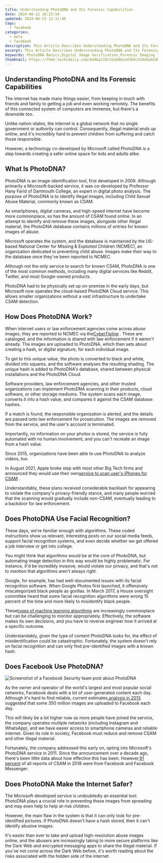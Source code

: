 ```yaml
---
title: Understanding PhotoDNA and Its Forensic Capabilities
date: 2024-06-22 16:23:54
updated: 2024-06-23 12:11:40
tags:
  - facebook
categories:
  - meta
  - facebook
description: This Article Describes Understanding PhotoDNA and Its Forensic Capabilities
excerpt: This Article Describes Understanding PhotoDNA and Its Forensic Capabilities
keywords: PhotoDNA Basics,Digital Image Verification,Forensic Imaging Tools,Malware Image Tracking,Identity Protection Tech,Image Fraud Detection,Photo Match Analysis
thumbnail: https://thmb.techidaily.com/b44ba119c3a3d46ced364c534eba92d8a8e7f5db9a0f3270b71a79e318ccd253.jpg
---
```


## Understanding PhotoDNA and Its Forensic Capabilities

 The internet has made many things easier, from keeping in touch with friends and family to getting a job and even working remotely. The benefits of this connected system of computers are immense, but there's a downside too.

 Unlike nation-states, the internet is a global network that no single government or authority can control. Consequently, illegal material ends up online, and it's incredibly hard to prevent children from suffering and catch those responsible.

 However, a technology co-developed by Microsoft called PhotoDNA is a step towards creating a safer online space for kids and adults alike.

## What Is PhotoDNA?

 PhotoDNA is an image-identification tool, first developed in 2009\. Although primarily a Microsoft-backed service, it was co-developed by Professor Hany Farid of Dartmouth College, an expert in digital photo analysis. The purpose of PhotoDNA is to identify illegal images, including Child Sexual Abuse Material, commonly known as CSAM.

 As smartphones, digital cameras, and high-speed internet have become more commonplace, so has the amount of CSAM found online. In an attempt to identify and remove these images, alongside other illegal material, the PhotoDNA database contains millions of entries for known images of abuse.

 Microsoft operates the system, and the database is maintained by the US-based National Center for Missing & Exploited Children (NCMEC), an organization dedicated to preventing child abuse. Images make their way to the database once they've been reported to NCMEC.

 Although not the only service to search for known CSAM, PhotoDNA is one of the most common methods, including many digital services like Reddit, Twitter, and most Google-owned products.

 PhotoDNA had to be physically set up on-premise in the early days, but Microsoft now operates the cloud-based PhotoDNA Cloud service. This allows smaller organizations without a vast infrastructure to undertake CSAM detection.

## How Does PhotoDNA Work?

 When internet users or law enforcement agencies come across abuse images, they are reported to NCMEC via the[CyberTipline](https://report.cybertip.org/) . These are cataloged, and the information is shared with law enforcement if it weren't already. The images are uploaded to PhotoDNA, which then sets about creating a hash, or digital signature, for each individual image.

 To get to this unique value, the photo is converted to black and white, divided into squares, and the software analyses the resulting shading. The unique hash is added to PhotoDNA's database, shared between physical installations and the PhotoDNA Cloud.

 Software providers, law enforcement agencies, and other trusted organizations can implement PhotoDNA scanning in their products, cloud software, or other storage mediums. The system scans each image, converts it into a hash value, and compares it against the CSAM database hashes.

 If a match is found, the responsible organization is alerted, and the details are passed onto law enforcement for prosecution. The images are removed from the service, and the user's account is terminated.

 Importantly, no information on your photos is stored, the service is fully automated with no human involvement, and you can't recreate an image from a hash value.

 Since 2015, organizations have been able to use PhotoDNA to analyze videos, too.

 In August 2021, Apple broke step with most other Big Tech firms and announced they would use their own[service to scan user's iPhones for CSAM](https://www.makeuseof.com/what-you-need-to-know-about-apples-child-safety-protections/) .

 Understandably, these plans received considerable backlash for appearing to violate the company's privacy-friendly stance, and many people worried that the scanning would gradually include non-CSAM, eventually leading to a backdoor for law enforcement.

## Does PhotoDNA Use Facial Recognition?

 These days, we're familiar enough with algorithms. These coded instructions show us relevant, interesting posts on our social media feeds, support facial recognition systems, and even decide whether we get offered a job interview or get into college.

 You might think that algorithms would be at the core of PhotoDNA, but automating image detection in this way would be highly problematic. For instance, it'd be incredibly invasive, would violate our privacy, and that's not to mention that algorithms aren't always right.

 Google, for example, has had well-documented issues with its facial recognition software. When Google Photos first launched, it offensively miscategorized black people as gorillas. In March 2017, a House oversight committee heard that some facial recognition algorithms were wrong 15 percent of the time and more likely to misidentify black people.

 These[types of machine learning algorithms](https://www.makeuseof.com/tag/machine-learning-algorithms/) are increasingly commonplace but can be challenging to monitor appropriately. Effectively, the software makes its own decisions, and you have to reverse engineer how it arrived at a specific outcome.

 Understandably, given the type of content PhotoDNA looks for, the effect of misidentification could be catastrophic. Fortunately, the system doesn't rely on facial recognition and can only find pre-identified images with a known hash.

## Does Facebook Use PhotoDNA?

![Screenshot of a Facebook Security team post about PhotoDNA](https://static1.makeuseofimages.com/wordpress/wp-content/uploads/2021/09/Facebook_PhotoDNA_Post_Screenshot.png)

 As the owner and operator of the world's largest and most popular social networks, Facebook deals with a lot of user-generated content each day. Although it's hard to find reliable, current estimates,[analysis in 2013](https://www.businessinsider.com/facebook-350-million-photos-each-day-2013-9?IR=T) suggested that some 350 million images are uploaded to Facebook each day.

 This will likely be a lot higher now as more people have joined the service, the company operates multiple networks (including Instagram and WhatsApp), and we have easier access to smartphone cameras and reliable internet. Given its role in society, Facebook must reduce and remove CSAM and other illegal material.

 Fortunately, the company addressed this early on, opting into Microsoft's PhotoDNA service in 2011\. Since the announcement over a decade ago, there's been little data about how effective this has been. However,[91 percent](https://www.proxypreview.org/all-contributor-articles/2020/3/16/facebook-at-center-of-storm-over-child-sexual-exploitation-online) of all reports of CSAM in 2018 were from Facebook and Facebook Messenger.

## Does PhotoDNA Make the Internet Safer?

 The Microsoft-developed service is undoubtedly an essential tool. PhotoDNA plays a crucial role in preventing these images from spreading and may even help to help at-risk children.

 However, the main flaw in the system is that it can only look for pre-identified pictures. If PhotoDNA doesn't have a hash stored, then it can't identify abusive images.

 It's easier than ever to take and upload high-resolution abuse images online, and the abusers are increasingly taking to more secure platforms like the Dark Web and encrypted messaging apps to share the illegal material. If you've not come across the Dark Web before, it's worth reading about the risks associated with the hidden side of the internet.


<ins class="adsbygoogle"
     style="display:block"
     data-ad-format="autorelaxed"
     data-ad-client="ca-pub-7571918770474297"
     data-ad-slot="1223367746"></ins>



<ins class="adsbygoogle"
     style="display:block"
     data-ad-client="ca-pub-7571918770474297"
     data-ad-slot="8358498916"
     data-ad-format="auto"
     data-full-width-responsive="true"></ins>
